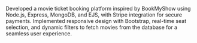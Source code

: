 Developed a movie ticket booking platform inspired by BookMyShow using Node.js, Express, MongoDB, and EJS, with Stripe integration for secure payments. Implemented responsive design with Bootstrap, real-time seat selection, and dynamic filters to fetch movies from the database for a seamless user experience.
